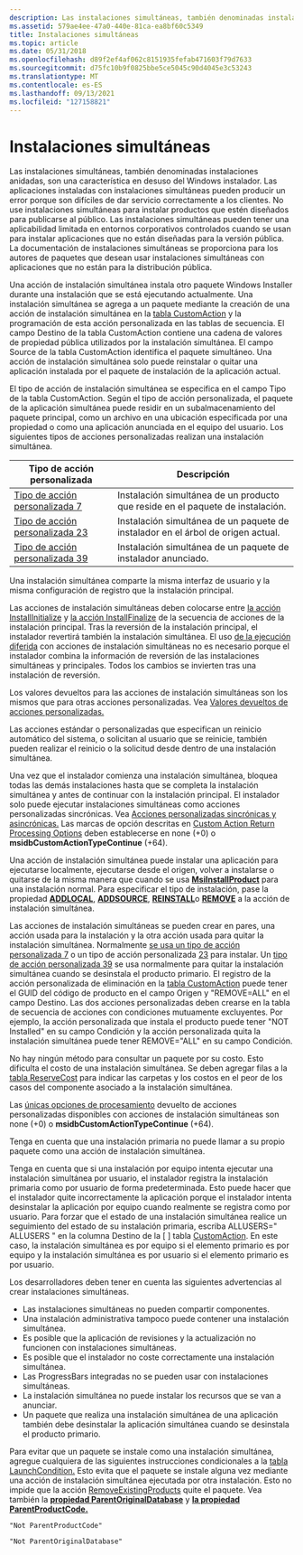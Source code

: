 ```yaml
---
description: Las instalaciones simultáneas, también denominadas instalaciones anidadas, son una característica en desuso del Windows instalador.
ms.assetid: 579ae4ee-47a0-440e-81ca-ea8bf60c5349
title: Instalaciones simultáneas
ms.topic: article
ms.date: 05/31/2018
ms.openlocfilehash: d89f2ef4af062c8151935fefab471603f79d7633
ms.sourcegitcommit: d75fc10b9f0825bbe5ce5045c90d4045e3c53243
ms.translationtype: MT
ms.contentlocale: es-ES
ms.lasthandoff: 09/13/2021
ms.locfileid: "127158821"
---
```

# <a name="concurrent-installations"></a>Instalaciones simultáneas

Las instalaciones simultáneas, también denominadas instalaciones anidadas, son una característica en desuso del Windows instalador. Las aplicaciones instaladas con instalaciones simultáneas pueden producir un error porque son difíciles de dar servicio correctamente a los clientes. No use instalaciones simultáneas para instalar productos que estén diseñados para publicarse al público. Las instalaciones simultáneas pueden tener una aplicabilidad limitada en entornos corporativos controlados cuando se usan para instalar aplicaciones que no están diseñadas para la versión pública. La documentación de instalaciones simultáneas se proporciona para los autores de paquetes que desean usar instalaciones simultáneas con aplicaciones que no están para la distribución pública.

Una acción de instalación simultánea instala otro paquete Windows Installer durante una instalación que se está ejecutando actualmente. Una instalación simultánea se agrega a un paquete mediante la creación de una acción de instalación simultánea en la [tabla CustomAction](customaction-table.md) y la programación de esta acción personalizada en las tablas de secuencia. El campo Destino de la tabla CustomAction contiene una cadena de valores de propiedad pública utilizados por la instalación simultánea. El campo Source de la tabla CustomAction identifica el paquete simultáneo. Una acción de instalación simultánea solo puede reinstalar o quitar una aplicación instalada por el paquete de instalación de la aplicación actual.

El tipo de acción de instalación simultánea se especifica en el campo Tipo de la tabla CustomAction. Según el tipo de acción personalizada, el paquete de la aplicación simultánea puede residir en un subalmacenamiento del paquete principal, como un archivo en una ubicación especificada por una propiedad o como una aplicación anunciada en el equipo del usuario. Los siguientes tipos de acciones personalizadas realizan una instalación simultánea.



| Tipo de acción personalizada                                 | Descripción                                                                     |
|----------------------------------------------------|---------------------------------------------------------------------------------|
| [Tipo de acción personalizada 7](custom-action-type-7.md)   | Instalación simultánea de un producto que reside en el paquete de instalación.      |
| [Tipo de acción personalizada 23](custom-action-type-23.md) | Instalación simultánea de un paquete de instalador en el árbol de origen actual. |
| [Tipo de acción personalizada 39](custom-action-type-39.md) | Instalación simultánea de un paquete de instalador anunciado.                     |



 

Una instalación simultánea comparte la misma interfaz de usuario y la misma configuración de registro que la instalación principal.

Las acciones de instalación simultáneas deben colocarse entre [la acción InstallInitialize](installinitialize-action.md) y [la acción InstallFinalize](installfinalize-action.md) de la secuencia de acciones de la instalación principal. Tras la reversión de la instalación principal, el instalador revertirá también la instalación simultánea. El uso [de la ejecución diferida](deferred-execution-custom-actions.md) con acciones de instalación simultáneas no es necesario porque el instalador combina la información de reversión de las instalaciones simultáneas y principales. Todos los cambios se invierten tras una instalación de reversión.

Los valores devueltos para las acciones de instalación simultáneas son los mismos que para otras acciones personalizadas. Vea [Valores devueltos de acciones personalizadas.](custom-action-return-values.md)

Las acciones estándar o personalizadas que especifican un reinicio automático del sistema, o solicitan al usuario que se reinicie, también pueden realizar el reinicio o la solicitud desde dentro de una instalación simultánea.

Una vez que el instalador comienza una instalación simultánea, bloquea todas las demás instalaciones hasta que se completa la instalación simultánea y antes de continuar con la instalación principal. El instalador solo puede ejecutar instalaciones simultáneas como acciones personalizadas sincrónicas. Vea [Acciones personalizadas sincrónicas y asincrónicas.](synchronous-and-asynchronous-custom-actions.md) Las marcas de opción descritas en [Custom Action Return Processing Options](custom-action-return-processing-options.md) deben establecerse en none (+0) o **msidbCustomActionTypeContinue** (+64).

Una acción de instalación simultánea puede instalar una aplicación para ejecutarse localmente, ejecutarse desde el origen, volver a instalarse o quitarse de la misma manera que cuando se usa [**MsiInstallProduct**](/windows/desktop/api/Msi/nf-msi-msiinstallproducta) para una instalación normal. Para especificar el tipo de instalación, pase la propiedad [**ADDLOCAL**](addlocal.md), [**ADDSOURCE**](addsource.md), [**REINSTALL**](reinstall.md)o [**REMOVE**](remove.md) a la acción de instalación simultánea.

Las acciones de instalación simultáneas se pueden crear en pares, una acción usada para la instalación y la otra acción usada para quitar la instalación simultánea. Normalmente [se usa un tipo de acción personalizada 7](custom-action-type-7.md) o un tipo de acción personalizada [23](custom-action-type-23.md) para instalar. Un [tipo de acción personalizada 39](custom-action-type-39.md) se usa normalmente para quitar la instalación simultánea cuando se desinstala el producto primario. El registro de la acción personalizada de eliminación en la [tabla CustomAction](customaction-table.md) puede tener el GUID del código de producto en el campo Origen y "REMOVE=ALL" en el campo Destino. Las dos acciones personalizadas deben crearse en la tabla de secuencia de acciones con condiciones mutuamente excluyentes. Por ejemplo, la acción personalizada que instala el producto puede tener "NOT Installed" en su campo Condición y la acción personalizada quita la instalación simultánea puede tener REMOVE="ALL" en su campo Condición.

No hay ningún método para consultar un paquete por su costo. Esto dificulta el costo de una instalación simultánea. Se deben agregar filas a la [tabla ReserveCost](reservecost-table.md) para indicar las carpetas y los costos en el peor de los casos del componente asociado a la instalación simultánea.

Las [únicas opciones de procesamiento](custom-action-return-processing-options.md) devuelto de acciones personalizadas disponibles con acciones de instalación simultáneas son none (+0) o **msidbCustomActionTypeContinue** (+64).

Tenga en cuenta que una instalación primaria no puede llamar a su propio paquete como una acción de instalación simultánea.

Tenga en cuenta que si una instalación por equipo intenta ejecutar una instalación simultánea por usuario, el instalador registra la instalación primaria como por usuario de forma predeterminada. Esto puede hacer que el instalador quite incorrectamente la aplicación porque el instalador intenta desinstalar la aplicación por equipo cuando realmente se registra como por usuario. Para forzar que el estado de una instalación simultánea realice un seguimiento del estado de su instalación primaria, escriba ALLUSERS=" ALLUSERS " en la columna Destino de la \[ \] tabla [CustomAction](customaction-table.md). En este caso, la instalación simultánea es por equipo si el elemento primario es por equipo y la instalación simultánea es por usuario si el elemento primario es por usuario.

Los desarrolladores deben tener en cuenta las siguientes advertencias al crear instalaciones simultáneas.

-   Las instalaciones simultáneas no pueden compartir componentes.
-   Una instalación administrativa tampoco puede contener una instalación simultánea.
-   Es posible que la aplicación de revisiones y la actualización no funcionen con instalaciones simultáneas.
-   Es posible que el instalador no coste correctamente una instalación simultánea.
-   Las ProgressBars integradas no se pueden usar con instalaciones simultáneas.
-   La instalación simultánea no puede instalar los recursos que se van a anunciar.
-   Un paquete que realiza una instalación simultánea de una aplicación también debe desinstalar la aplicación simultánea cuando se desinstala el producto primario.

Para evitar que un paquete se instale como una instalación simultánea, agregue cualquiera de las siguientes instrucciones condicionales a la [tabla LaunchCondition.](launchcondition-table.md) Esto evita que el paquete se instale alguna vez mediante una acción de instalación simultánea ejecutada por otra instalación. Esto no impide que la acción [RemoveExistingProducts](removeexistingproducts-action.md) quite el paquete. Vea también la [**propiedad ParentOriginalDatabase**](parentoriginaldatabase.md) y [**la propiedad ParentProductCode.**](parentproductcode.md)

``` syntax
"Not ParentProductCode"
```

``` syntax
"Not ParentOriginalDatabase"
```

 

 



